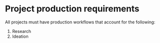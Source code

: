 # Project production requirements

All projects must have production workflows that account for the following:

1. Research
2. Ideation




